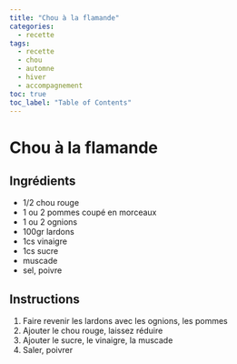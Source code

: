 ```yaml
---
title: "Chou à la flamande"
categories:
  - recette
tags:
  - recette
  - chou
  - automne
  - hiver
  - accompagnement
toc: true
toc_label: "Table of Contents"
---
```


# Chou à la flamande

## Ingrédients

- 1/2 chou rouge
- 1 ou 2 pommes coupé en morceaux
- 1 ou 2 ognions
- 100gr lardons
- 1cs vinaigre
- 1cs sucre
- muscade
- sel, poivre

## Instructions

1. Faire revenir les lardons avec les ognions, les pommes
1. Ajouter le chou rouge, laissez réduire
1. Ajouter le sucre, le vinaigre, la muscade
1. Saler, poivrer

